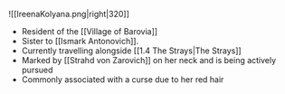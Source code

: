 ![[IreenaKolyana.png|right|320]]
- Resident of the [[Village of Barovia]]
- Sister to [[Ismark Antonovich]]. 
- Currently travelling alongside [[1.4 The Strays|The Strays]]
- Marked by [[Strahd von Zarovich]] on her neck and is being actively pursued
- Commonly associated with a curse due to her red hair